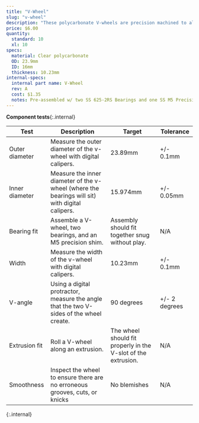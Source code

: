 ```yaml
---
title: "V-Wheel"
slug: "v-wheel"
description: "These polycarbonate V-wheels are precision machined to allow FarmBot to move in the Y and Z directions smoothly and precisely. Each wheel comes pre-assembled with two stainless steel rubber-sealed ball bearings and one M5 precision shim."
price: $6.00
quantity:
  standard: 10
  xl: 10
specs:
  material: Clear polycarbonate
  OD: 23.9mm
  ID: 16mm
  thickness: 10.23mm
internal-specs:
  internal part name: V-Wheel
  rev: A
  cost: $1.35
  notes: Pre-assembled w/ two SS 625-2RS Bearings and one SS M5 Precision Shim.
---
```


**Component tests**{:.internal}

|Test          |Description  |Target       |Tolerance    |
|--------------|-------------|-------------|-------------|
|Outer diameter|Measure the outer diameter of the v-wheel with digital calipers.|23.89mm|+/- 0.1mm
|Inner diameter|Measure the inner diameter of the v-wheel (where the bearings will sit) with digital calipers.|15.974mm|+/- 0.05mm
|Bearing fit   |Assemble a V-wheel, two bearings, and an M5 precision shim.|Assembly should fit together snug without play.|N/A
|Width         |Measure the width of the v-wheel with digital calipers.|10.23mm|+/- 0.1mm
|V-angle       |Using a digital protractor, measure the angle that the two V-sides of the wheel create.|90 degrees|+/- 2 degrees
|Extrusion fit |Roll a V-wheel along an extrusion.|The wheel should fit properly in the V-slot of the extrusion.|N/A
|Smoothness    |Inspect the wheel to ensure there are no erroneous grooves, cuts, or knicks|No blemishes|N/A
{:.internal}
